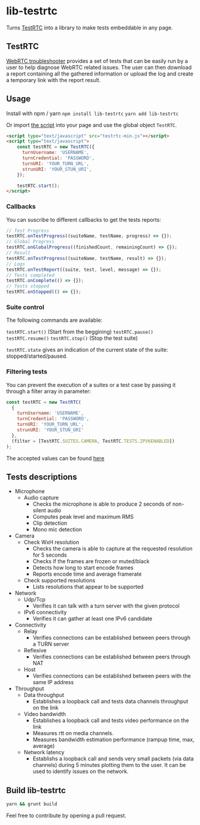 # lib-testrtc

Turns [TestRTC](https://github.com/webrtc/testrtc) into a library to make tests embeddable in any page.

## TestRTC

[WebRTC troubleshooter](https://test.webrtc.org/) provides a set of tests that can be easily run by a user to help diagnose WebRTC related issues. The user can then download a report containing all the gathered information or upload the log and create a temporary link with the report result.

## Usage

Install with npm / yarn
`npm install lib-testrtc`
`yarn add lib-testrtc`

Or import [the script](dist/testrtc-min.js) into your page and use the global object `TestRTC`.

```html
<script type="text/javascript" src="testrtc-min.js"></script>
<script type="text/javascript">
    const testRTC = new TestRTC({
      turnUsername: 'USERNAME',
      turnCredential: 'PASSWORD',
      turnURI: 'YOUR_TURN_URL',
      strunURI: 'YOUR_STUN_URI',
    });

    testRTC.start();
</script>
```

### Callbacks

You can suscribe to different callbacks to get the tests reports:

```javascript
// Test Progress
testRTC.onTestProgress((suiteName, testName, progress) => {});
// Global Progress
testRTC.onGlobalProgress((finishedCount, remainingCount) => {});
// Result
testRTC.onTestProgress((suiteName, testName, result) => {});
// Logs
testRTC.onTestReport((suite, test, level, message) => {});
// Tests completed
testRTC.onComplete(() => {});
// Tests stopped
testRTC.onStopped(() => {});
```

### Suite control

The following commands are available:

`testRTC.start()` (Start from the beggining)
`testRTC.pause()`
`testRTC.resume()`
`testRTC.stop()` (Stop the test suite)

`testRTC.state` gives an indication of the current state of the suite: stopped/started/paused.

### Filtering tests

You can prevent the execution of a suites or a test case by passing it through a filter array in parameter:

```javascript
const testRTC = new TestRTC(
  {
    turnUsername: 'USERNAME',
    turnCredential: 'PASSWORD',
    turnURI: 'YOUR_TURN_URL',
    strunURI: 'YOUR_STUN_URI'
  },
  (filter = [TestRTC.SUITES.CAMERA, TestRTC.TESTS.IPV6ENABLED])
);
```

The accepted values can be found [here](./src/config/index.js#L15)

## Tests descriptions

- Microphone
  - Audio capture
    - Checks the microphone is able to produce 2 seconds of non-silent audio
    - Computes peak level and maximum RMS
    - Clip detection
    - Mono mic detection
- Camera
  - Check WxH resolution
    - Checks the camera is able to capture at the requested resolution for 5 seconds
    - Checks if the frames are frozen or muted/black
    - Detects how long to start encode frames
    - Reports encode time and average framerate
  - Check supported resolutions
    - Lists resolutions that appear to be supported
- Network
  - Udp/Tcp
    - Verifies it can talk with a turn server with the given protocol
  - IPv6 connectivity
    - Verifies it can gather at least one IPv6 candidate
- Connectivity
  - Relay
    - Verifies connections can be established between peers through a TURN server
  - Reflexive
    - Verifies connections can be established between peers through NAT
  - Host
    - Verifies connections can be established between peers with the same IP address
- Throughput
  - Data throughput
    - Establishes a loopback call and tests data channels throughput on the link
  - Video bandwidth
    - Establishes a loopback call and tests video performance on the link
    - Measures rtt on media channels.
    - Measures bandwidth estimation performance (rampup time, max, average)
  - Network latency
    - Establishs a loopback call and sends very small packets (via data channels) during 5 minutes plotting them to the user. It can be used to identify issues on the network.

## Build lib-testrtc

```bash
yarn && grunt build
```

Feel free to contribute by opening a pull request.
